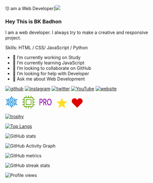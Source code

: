 ![I am a Web Developer]<img src="https://scontent.fdac34-1.fna.fbcdn.net/v/t39.30808-6/278845866_179985977796207_5799394904846360516_n.jpg?_nc_cat=100&ccb=1-7&_nc_sid=e3f864&_nc_eui2=AeFZdXuOZubuair0g0RQN0XsYEQUYCaH7fxgRBRgJoft_CVZN4QBG2LxL3zJP4vlj3FweFWPcHof1cPpxOUm06uf&_nc_ohc=MWFtS4vwI_gAX8zh3R0&_nc_zt=23&_nc_ht=scontent.fdac34-1.fna&oh=00_AT_84fpKnhqRolS1cse0H2RX0JdqO3HLsTj4NwTIF9jxNw&oe=62D1B331)](https://scontent.fdac99-1.fna.fbcdn.net/v/t39.30808-6/278845866_179985977796207_5799394904846360516_n.jpg?_nc_cat=100&ccb=1-7&_nc_sid=e3f864&_nc_eui2=AeFZdXuOZubuair0g0RQN0XsYEQUYCaH7fxgRBRgJoft_CVZN4QBG2LxL3zJP4vlj3FweFWPcHof1cPpxOUm06uf&_nc_ohc=0zX05hydQiIAX8THghD&_nc_ht=scontent.fdac99-1.fna&oh=00_AT8w0vLL5dQZo2UUJBVkizanBNLtRRTVITeR7RYu7eumUQ&oe=62EF5CF1"/>


### Hey This is BK Badhon


I am a web developer. I always try to make a creative and responsive project.

Skills:  HTML / CSS/ JavaScript / Python

- 🔭 I’m currently working on Study 
- 🌱 I’m currently learning JavaScript 
- 👯 I’m looking to collaborate on GitHub 
- 🤔 I’m looking for help with Developer 
- 💬 Ask me about Web Development 


[<img src='https://cdn.jsdelivr.net/npm/simple-icons@3.0.1/icons/github.svg' alt='github' height='40'>](https://github.com/bkbadhon)  [<img src='https://cdn.jsdelivr.net/npm/simple-icons@3.0.1/icons/instagram.svg' alt='instagram' height='40'>](https://www.instagram.com/bkbadhon/)  [<img src='https://cdn.jsdelivr.net/npm/simple-icons@3.0.1/icons/twitter.svg' alt='twitter' height='40'>](https://twitter.com/BadhonChandro)  [<img src='https://cdn.jsdelivr.net/npm/simple-icons@3.0.1/icons/youtube.svg' alt='YouTube' height='40'>](https://www.youtube.com/channel/BKBadhonOfficial)  [<img src='https://cdn.jsdelivr.net/npm/simple-icons@3.0.1/icons/icloud.svg' alt='website' height='40'>](https://www.badhon24.wapkiz.com)  

<a href='https://archiveprogram.github.com/'><img src='https://raw.githubusercontent.com/acervenky/animated-github-badges/master/assets/acbadge.gif' width='40' height='40'></a> <a href='https://docs.github.com/en/developers'><img src='https://raw.githubusercontent.com/acervenky/animated-github-badges/master/assets/devbadge.gif' width='40' height='40'></a> <a href='https://github.com/pricing'><img src='https://raw.githubusercontent.com/acervenky/animated-github-badges/master/assets/pro.gif' width='40' height='40'></a> <a href='https://stars.github.com/'><img src='https://raw.githubusercontent.com/acervenky/animated-github-badges/master/assets/starbadge.gif' width='35' height='35'></a> <a href='https://docs.github.com/en/github/supporting-the-open-source-community-with-github-sponsors'><img src='https://raw.githubusercontent.com/acervenky/animated-github-badges/master/assets/sponsorbadge.gif' width='35' height='35'></a> 

[![trophy](https://github-profile-trophy.vercel.app/?username=bkbadhon)](https://github.com/ryo-ma/github-profile-trophy)

[![Top Langs](https://github-readme-stats.vercel.app/api/top-langs/?username=bkbadhon)](https://github.com/anuraghazra/github-readme-stats)

![GitHub stats](https://github-readme-stats.vercel.app/api?username=bkbadhon&show_icons=true&count_private=true)  

![GitHub Activity Graph](https://activity-graph.herokuapp.com/graph?username=bkbadhon)  

![GitHub metrics](https://metrics.lecoq.io/bkbadhon)  

![GitHub streak stats](https://github-readme-streak-stats.herokuapp.com/?user=bkbadhon)  

![Profile views](https://gpvc.arturio.dev/bkbadhon)  
